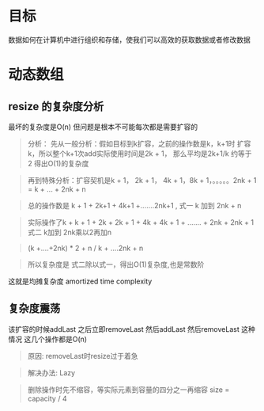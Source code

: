 <!--
* @UpdateTime : 2021/3/20 5:58 下午
* @description: type some description
* @Author: a27
-->
# 目标

数据如何在计算机中进行组织和存储，使我们可以高效的获取数据或者修改数据

# 动态数组
## resize 的复杂度分析
最坏的复杂度是O(n)
但问题是根本不可能每次都是需要扩容的
> 分析：
>先从一般分析：假如目标到k扩容，之前的操作数是k，k+1时 扩容k，所以整个k+1次add实际使用时间是2k + 1，
>那么平均是2k+1/k 约等于 2 得出O(1)的复杂度

>再到特殊分析：扩容契机是k + 1， 2k + 1， 4k + 1，8k + 1，。。。。。2nk + 1 = k + ... + 2nk + n

>总的操作数是 k + 1 + 2k+1 + 4k+1 +.......2nk+1 , 式一 k 加到 2nk + n

>实际操作了k + k + 1 + 2k + 2k + 1 + 4k + 4k + 1 + ....... + 2nk + 2nk + 1  式二 k加到 2nk乘以2再加n

> (k +....+2nk) * 2 + n / k + ....2nk + n 

>所以复杂度是 式二除以式一，得出O(1)复杂度,也是常数阶

这就是均摊复杂度  amortized time complexity

## 复杂度震荡
该扩容的时候addLast
之后立即removeLast
然后addLast
然后removeLast
这种情况
这几个操作都是O(n)
> 原因: removeLast时resize过于着急

> 解决办法: Lazy
 
> 删除操作时先不缩容，等实际元素到容量的四分之一再缩容 size = capacity / 4




